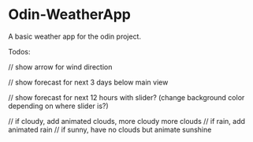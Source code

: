 # Odin-WeatherApp

A basic weather app for the odin project.


Todos:

// show arrow for wind direction

// show forecast for next 3 days below main view

// show forecast for next 12 hours with slider? (change background color depending on where slider is?)

// if cloudy, add animated clouds, more cloudy more clouds
// if rain, add animated rain
// if sunny, have no clouds but animate sunshine

